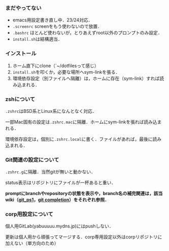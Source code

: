 ### まだやってない
* emacs用設定書き直し中．23/24対応．
* `.screenrc` screenをもう使わないので放置．
* `.bashrc` ほとんど使わないが，とりあえずroot以外のプロンプトのみ設定．
* `install.sh`は結構適当．

### インストール
1. ホーム直下にclone（`~/dotfilesって感じ）
2. `install.sh`を叩くか，必要な場所へsym-linkを張る．
3. 環境依存設定（別ファイルへ隔離）は，ホームに存在（sym-link）すれば読み込まれる．

### zshについて
`.zshrc`はBSD系とLinux系になんとなく対応．

一部Mac固有の設定は`.zshrc.mac`に隔離．ホームにsym-linkを張れば読み込まれる．

環境依存設定は，個別に`.zshrc.local`に書く．ファイルがあれば，最後に読み込まれる．

### Git関連の設定について
`.zshrc.g`に隔離．当然gitが無いと動かない．

status表示はリポジトリにファイルが一杯あると重い．

**promptにbranchやrepositoryの状態を表示や，branch名の補完関連は，該当wiki（[git_ps1](git_ps1)，[git completion](git-completion)）をそれぞれ参照．**

### corp用設定について
個人用GitLab(yabuuuuu.mydns.jp)にはpushしない．

更新は個人用から頑張ってマージする．corp専用設定以外はcorpリポジトリに加えない（単方向のため）